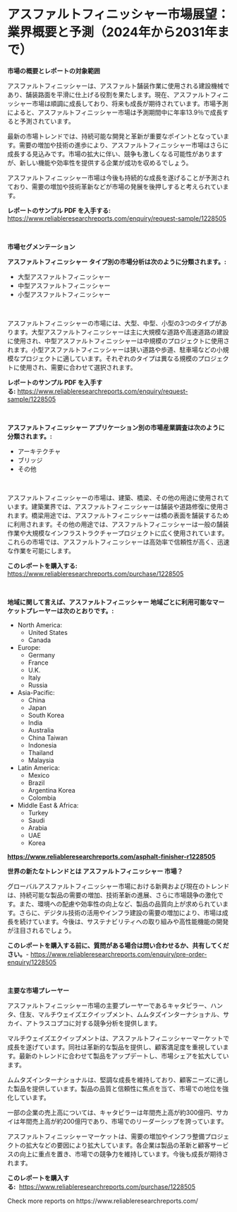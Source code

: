 <p><h1>アスファルトフィニッシャー市場展望：業界概要と予測（2024年から2031年まで）</h1></p><p><strong>市場の概要とレポートの対象範囲</strong></p>
<p><p>アスファルトフィニッシャーは、アスファルト舗装作業に使用される建設機械であり、舗装路面を平滑に仕上げる役割を果たします。現在、アスファルトフィニッシャー市場は順調に成長しており、将来も成長が期待されています。市場予測によると、アスファルトフィニッシャー市場は予測期間中に年率13.9％で成長すると予測されています。</p><p>最新の市場トレンドでは、持続可能な開発と革新が重要なポイントとなっています。需要の増加や技術の進歩により、アスファルトフィニッシャー市場はさらに成長する見込みです。市場の拡大に伴い、競争も激しくなる可能性がありますが、新しい機能や効率性を提供する企業が成功を収めるでしょう。</p><p>アスファルトフィニッシャー市場は今後も持続的な成長を遂げることが予測されており、需要の増加や技術革新などが市場の発展を後押しすると考えられています。</p></p>
<p><strong>レポートのサンプル PDF を入手する:</strong> <a href="https://www.reliableresearchreports.com/enquiry/request-sample/1228505">https://www.reliableresearchreports.com/enquiry/request-sample/1228505</a></p>
<p>&nbsp;</p>
<p><strong>市場セグメンテーション</strong></p>
<p><strong>アスファルトフィニッシャー タイプ別の市場分析は次のように分類されます。:</strong></p>
<p><ul><li>大型アスファルトフィニッシャー</li><li>中型アスファルトフィニッシャー</li><li>小型アスファルトフィニッシャー</li></ul></p>
<p>&nbsp;</p>
<p><p>アスファルトフィニッシャーの市場には、大型、中型、小型の3つのタイプがあります。大型アスファルトフィニッシャーは主に大規模な道路や高速道路の建設に使用され、中型アスファルトフィニッシャーは中規模のプロジェクトに使用されます。小型アスファルトフィニッシャーは狭い道路や歩道、駐車場などの小規模なプロジェクトに適しています。それぞれのタイプは異なる規模のプロジェクトに使用され、需要に合わせて選択されます。</p></p>
<p><strong>レポートのサンプル PDF を入手する:</strong>&nbsp;<a href="https://www.reliableresearchreports.com/enquiry/request-sample/1228505">https://www.reliableresearchreports.com/enquiry/request-sample/1228505</a></p>
<p>&nbsp;</p>
<p><strong> アスファルトフィニッシャー アプリケーション別の市場産業調査は次のように分類されます。:</strong></p>
<p><ul><li>アーキテクチャ</li><li>ブリッジ</li><li>その他</li></ul></p>
<p>&nbsp;</p>
<p><p>アスファルトフィニッシャーの市場は、建築、橋梁、その他の用途に使用されています。建築業界では、アスファルトフィニッシャーは舗装や道路修復に使用されます。橋梁用途では、アスファルトフィニッシャーは橋の表面を舗装するために利用されます。その他の用途では、アスファルトフィニッシャーは一般の舗装作業や大規模なインフラストラクチャープロジェクトに広く使用されています。これらの市場では、アスファルトフィニッシャーは高効率で信頼性が高く、迅速な作業を可能にします。</p></p>
<p><strong>このレポートを購入する:</strong>&nbsp; <a href="https://www.reliableresearchreports.com/purchase/1228505">https://www.reliableresearchreports.com/purchase/1228505</a></p>
<p>&nbsp;</p>
<p><strong>地域に関して言えば、アスファルトフィニッシャー 地域ごとに利用可能なマーケットプレーヤーは次のとおりです。:</strong></p>
<p><ul>
    <li>
        North America:
        <ul>
            <li>United States</li>
            <li>Canada</li>
        </ul>
    </li>
    <li>
        Europe:
        <ul>
            <li>Germany</li>
            <li>France</li>
            <li>U.K.</li>
            <li>Italy</li>
            <li>Russia</li>
        </ul>
    </li>
    <li>
        Asia-Pacific:
        <ul>
            <li>China</li>
            <li>Japan</li>
            <li>South Korea</li>
            <li>India</li>
            <li>Australia</li>
            <li>China Taiwan</li>
            <li>Indonesia</li>
            <li>Thailand</li>
            <li>Malaysia</li>
        </ul>
    </li>
    <li>
        Latin America:
        <ul>
            <li>Mexico</li>
            <li>Brazil</li>
            <li>Argentina Korea</li>
            <li>Colombia</li>
        </ul>
    </li>
    <li>
        Middle East & Africa:
        <ul>
            <li>Turkey</li>
            <li>Saudi</li>
            <li>Arabia</li>
            <li>UAE</li>
            <li>Korea</li>
        </ul>
    </li>
    </ul></p>
<p><strong><a href="https://www.reliableresearchreports.com/asphalt-finisher-r1228505">https://www.reliableresearchreports.com/asphalt-finisher-r1228505</a></strong>&nbsp;</p>
<p><strong>世界の新たなトレンドとは アスファルトフィニッシャー 市場？</strong></p>
<p><p>グローバルアスファルトフィニッシャー市場における新興および現在のトレンドは、持続可能な製品の需要の増加、技術革新の進展、さらに市場競争の激化です。また、環境への配慮や効率性の向上など、製品の品質向上が求められています。さらに、デジタル技術の活用やインフラ建設の需要の増加により、市場は成長を続けています。今後は、サステナビリティへの取り組みや高性能機能の開発が注目されるでしょう。</p></p>
<p><strong>このレポートを購入する前に、質問がある場合は問い合わせるか、共有してください。</strong>- <a href="https://www.reliableresearchreports.com/enquiry/pre-order-enquiry/1228505">https://www.reliableresearchreports.com/enquiry/pre-order-enquiry/1228505</a></p>
<p>&nbsp;</p>
<p><strong>主要な市場プレーヤー</strong></p>
<p><p>アスファルトフィニッシャー市場の主要プレーヤーであるキャタピラー、ハンタ、住友、マルチウェイズエクイップメント、ムムタズインターナショナル、サカイ、アトラスコプコに対する競争分析を提供します。</p><p>マルチウェイズエクイップメントは、アスファルトフィニッシャーマーケットで成長を遂げています。同社は革新的な製品を提供し、顧客満足度を重視しています。最新のトレンドに合わせて製品をアップデートし、市場シェアを拡大しています。</p><p>ムムタズインターナショナルは、堅調な成長を維持しており、顧客ニーズに適した製品を提供しています。製品の品質と信頼性に焦点を当て、市場での地位を強化しています。</p><p>一部の企業の売上高については、キャタピラーは年間売上高が約300億円、サカイは年間売上高が約200億円であり、市場でのリーダーシップを誇っています。</p><p>アスファルトフィニッシャーマーケットは、需要の増加やインフラ整備プロジェクトの拡大などの要因により拡大しています。各企業は製品の革新と顧客サービスの向上に重点を置き、市場での競争力を維持しています。今後も成長が期待されます。</p></p>
<p><strong>このレポートを購入する:</strong>&nbsp;&nbsp;<a href="https://www.reliableresearchreports.com/purchase/1228505">https://www.reliableresearchreports.com/purchase/1228505</a></p>
<p>Check more reports on https://www.reliableresearchreports.com/</p>